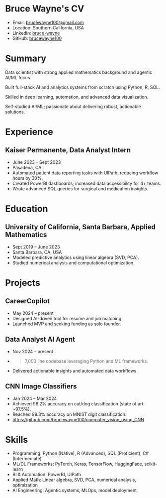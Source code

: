 # Bruce Wayne's CV

- Email: [brucewayne100@gmail.com](mailto:brucewayne100@gmail.com)
- Location: Southern California, USA
- LinkedIn: [bruce-wayne](https://linkedin.com/in/bruce-wayne)
- GitHub: [brucewayne100](https://github.com/brucewayne100)


# Summary

Data scientist with strong applied mathematics background and agentic AI/ML focus.

Built full-stack AI and analytics systems from scratch using Python, R, SQL.

Skilled in deep learning, automation, and advanced data visualization.

Self-studied AI/ML; passionate about delivering robust, actionable solutions.

# Experience

## Kaiser Permanente, Data Analyst Intern

- June 2023 – Sept 2023
- Pasadena, CA
- Automated patient data reporting tasks with UIPath, reducing workflow hours by 30%.
- Created PowerBI dashboards; increased data accessibility for 4+ teams.
- Wrote advanced SQL queries for surgical and medication insights.

# Education

## University of California, Santa Barbara, Applied Mathematics

- Sept 2019 – June 2023
- Santa Barbara, CA, USA
- Modeled predictive analytics using linear algebra (SVD, PCA).
- Studied numerical analysis and computational optimization.

# Projects

## CareerCopilot

- May 2024 – present
- Designed AI-driven tool for resume and job matching.
- Launched MVP and seeking funding as solo founder.

## Data Analyst AI Agent

- Nov 2024 – present
- >7,000 line codebase leveraging Python and ML frameworks.
- Delivered actionable insights and automated data workflows.

## CNN Image Classifiers

- Jan 2024 – Mar 2024
- Achieved 96.2% accuracy on cat/dog classification (state of art: ~97.5%).
- Reached 99.3% accuracy on MNIST digit classification.
- https://github.com/brucewayne100/computer_vision_using_CNN

# Skills

- Programming: Python (Native), R (Advanced), SQL (Proficient), C# (Intermediate)
- ML/DL Frameworks: PyTorch, Keras, TensorFlow, HuggingFace, scikit-learn
- BI & Automation: PowerBI, UIPath
- Applied Math: Linear algebra, SVD, PCA, numerical analysis, optimization
- AI Engineering: Agentic systems, MLOps, model deployment
